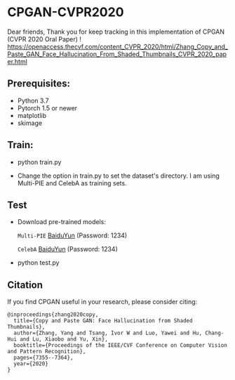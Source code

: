 # CPGAN-CVPR2020

Dear friends, Thank you for keep tracking in this implementation of CPGAN (CVPR 2020 Oral Paper)
! https://openaccess.thecvf.com/content_CVPR_2020/html/Zhang_Copy_and_Paste_GAN_Face_Hallucination_From_Shaded_Thumbnails_CVPR_2020_paper.html

## Prerequisites:

- Python 3.7
- Pytorch 1.5 or newer
- matplotlib
- skimage

## Train: 

* python train.py

* Change the option in train.py to set the dataset's directory. I am using Multi-PIE and CelebA as training sets. 

## Test

* Download pre-trained models: 

  `Multi-PIE` [BaiduYun](https://pan.baidu.com/s/1eve7GN_VXXJk5fxyT6LE9g)  (Password: 1234)

  `CelebA` [BaiduYun](https://pan.baidu.com/s/1MPXR9Jb--c-CXu47YWmCIg)   (Password: 1234)

* python test.py


## Citation

If you find CPGAN useful in your research, please consider citing:
```
@inproceedings{zhang2020copy,
  title={Copy and Paste GAN: Face Hallucination from Shaded Thumbnails},
  author={Zhang, Yang and Tsang, Ivor W and Luo, Yawei and Hu, Chang-Hui and Lu, Xiaobo and Yu, Xin},
  booktitle={Proceedings of the IEEE/CVF Conference on Computer Vision and Pattern Recognition},
  pages={7355--7364},
  year={2020}
}
```
